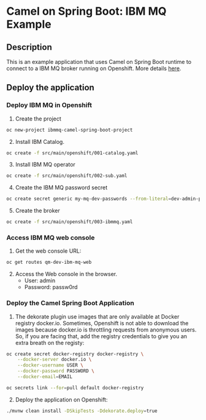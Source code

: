 # Camel on Spring Boot: IBM MQ Example

## Description

This is an example application that uses Camel on Spring Boot runtime to connect to a IBM MQ broker running on Openshift.
More details [here](https://github.com/ibm-messaging/mq-jms-spring).

## Deploy the application

### Deploy IBM MQ in Openshift

1. Create the project
```bash
oc new-project ibmmq-camel-spring-boot-project
```

2. Install IBM Catalog. 
```bash
oc create -f src/main/openshift/001-catalog.yaml
```

3. Install IBM MQ operator
```bash
oc create -f src/main/openshift/002-sub.yaml
```

4. Create the IBM MQ password secret
```bash
oc create secret generic my-mq-dev-passwords --from-literal=dev-admin-password=passw0rd --from-literal=dev-app-password=passw0rd
```

5. Create the broker
```bash
oc create -f src/main/openshift/003-ibmmq.yaml
```

### Access IBM MQ web console

1. Get the web console URL:
```bash
oc get routes qm-dev-ibm-mq-web
```

2. Access the Web console in the browser.
   - User: admin
   - Password: passw0rd


### Deploy the Camel Spring Boot Application

1. The dekorate plugin use images that are only available at Docker registry docker.io. Sometimes, Openshift is not able to download the images because docker.io is throttling requests from anonymous users. So, if you are facing that, add the registry credentials to give you an extra breath on the registy:

```bash
oc create secret docker-registry docker-registry \
    --docker-server docker.io \
    --docker-username USER \
    --docker-password PASSWORD \
    --docker-email=EMAIL

oc secrets link --for=pull default docker-registry
```

2. Deploy the application on Openshift:

```bash
./mvnw clean install -DSkipTests -Ddekorate.deploy=true
```